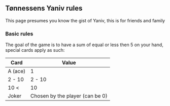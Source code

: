 ## Tønnessens Yaniv rules


This page presumes you know the gist of Yaniv, this is for friends and family

### Basic rules

The goal of the game is to have a sum of equal or less then 5 on your hand, special cards apply as such:



| Card    | Value                           |
| ------- | ------------------------------- |
| A (ace) | 1                               |
| 2 - 10  | 2 - 10                          |
| 10 <    | 10                              |
| Joker   | Chosen by the player (can be 0) |



